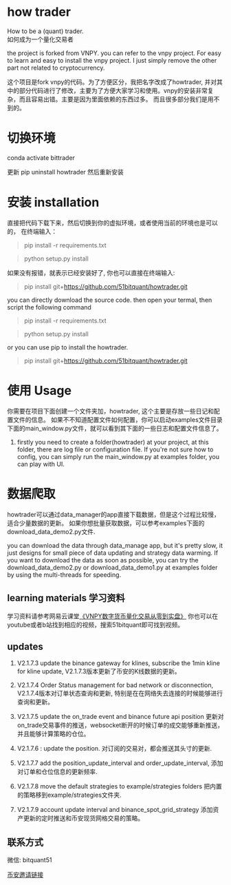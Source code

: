 # how trader
How to be a (quant) trader.  
如何成为一个量化交易者

the project is forked from VNPY. you can refer to the vnpy project. For
easy to learn and easy to install the vnpy project. I just simply remove
the other part not related to cryptocurrency. 

这个项目是fork vnpy的代码。为了方便区分，我把名字改成了howtrader,
并对其中的部分代码进行了修改，主要为了方便大家学习和使用。vnpy的安装非常复杂，而且容易出错。主要是因为里面依赖的东西过多。
而且很多部分我们是用不到的。


# 切换环境
conda activate bittrader

更新 
pip uninstall howtrader
然后重新安装

# 安装 installation 
直接把代码下载下来，然后切换到你的虚拟环境，或者使用当前的环境也是可以的， 在终端输入：

> pip install -r requirements.txt 

> python setup.py install 

如果没有报错，就表示已经安装好了, 你也可以直接在终端输入:
> pip install git+https://github.com/51bitquant/howtrader.git

you can directly download the source code. then open your termal, then
script the following command

> pip install -r requirements.txt 

> python setup.py install 

or you can use pip to install the howtrader.
> pip install git+https://github.com/51bitquant/howtrader.git


# 使用 Usage
你需要在项目下面创建一个文件夹加，howtrader, 这个主要是存放一些日记和配置文件的信息。
如果不不知道配置文件如何配置，你可以启动examples文件目录下面的main_window.py文件，就可以看到其下面的一些日志和配置文件信息了。

1. firstly you need to create a folder(howtrader) at your project, at
   this folder, there are log file or configuration file. If you're not
   sure how to config, you can simply run the main_window.py at examples
   folder, you can play with UI.
# 数据爬取
howtrader可以通过data_manager的app直接下载数据，但是这个过程比较慢，适合少量数据的更新。
如果你想批量获取数据，可以参考examples下面的download_data_demo2.py文件.

you can download the data through data_manage app, but it's pretty slow,
it just designs for small piece of data updating and strategy data
warming. If you want to download the data as soon as possible, you can
try the download_data_demo2.py or download_data_demo1.py at examples
folder by using the multi-threads for speeding.

## learning materials 学习资料

学习资料请参考网易云课堂[《VNPY数字货币量化交易从零到实盘》](https://study.163.com/course/courseMain.htm?courseId=1210904816)
你也可以在youtube或者b站找到相应的视频，搜索51bitquant即可找到视频。

## updates

1. V2.1.7.3 update the binance gateway for klines, subscribe the 1min
   kline for kline update, V2.1.7.3版本更新了币安的K线数据的更新。
2. V2.1.7.4 Order Status management for bad network or disconnection,
   V2.1.7.4版本对订单状态查询和更新,
   特别是在在网络失去连接的时候能够进行查询和更新。

3. V2.1.7.5 update the on_trade event and binance future api position
   更新对on_trade交易事件的推送，websocket断开的时候订单的成交能够重新推送，并且能够计算策略的仓位。

4. V2.1.7.6 : update the position. 对订阅的交易对，都会推送其头寸的更新.

5. V2.1.7.7 add the position_update_interval and order_update_interval,
   添加对订单和仓位信息的更新频率.
   
6. V2.1.7.8 move the default strategies to example/strategies folders
   把内置的策略移到example/strategies文件夹.
  
7. V2.1.7.9 account update interval and binance_spot_grid_strategy
   添加资产更新的定时推送和币安现货网格交易的策略。
  
## 联系方式
微信: bitquant51

[币安邀请链接](https://www.binancezh.pro/cn/futures/ref/51bitquant)
